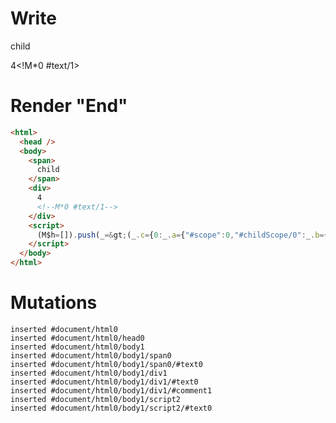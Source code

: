 # Write
  <span>child</span><div>4<!M*0 #text/1></div><script>(M$h=[]).push(_=>(_.c={0:_.a={"#scope":0,"#childScope/0":_.b={"#scope":1}},1:_.b},_.b["/"]=_._["packages/translator-tags/src/__tests__/fixtures/custom-tag-var-expression/template.marko_0_data"](_.a),_.c),[])</script>


# Render "End"
```html
<html>
  <head />
  <body>
    <span>
      child
    </span>
    <div>
      4
      <!--M*0 #text/1-->
    </div>
    <script>
      (M$h=[]).push(_=&gt;(_.c={0:_.a={"#scope":0,"#childScope/0":_.b={"#scope":1}},1:_.b},_.b["/"]=_._["packages/translator-tags/src/__tests__/fixtures/custom-tag-var-expression/template.marko_0_data"](_.a),_.c),[])
    </script>
  </body>
</html>
```

# Mutations
```
inserted #document/html0
inserted #document/html0/head0
inserted #document/html0/body1
inserted #document/html0/body1/span0
inserted #document/html0/body1/span0/#text0
inserted #document/html0/body1/div1
inserted #document/html0/body1/div1/#text0
inserted #document/html0/body1/div1/#comment1
inserted #document/html0/body1/script2
inserted #document/html0/body1/script2/#text0
```